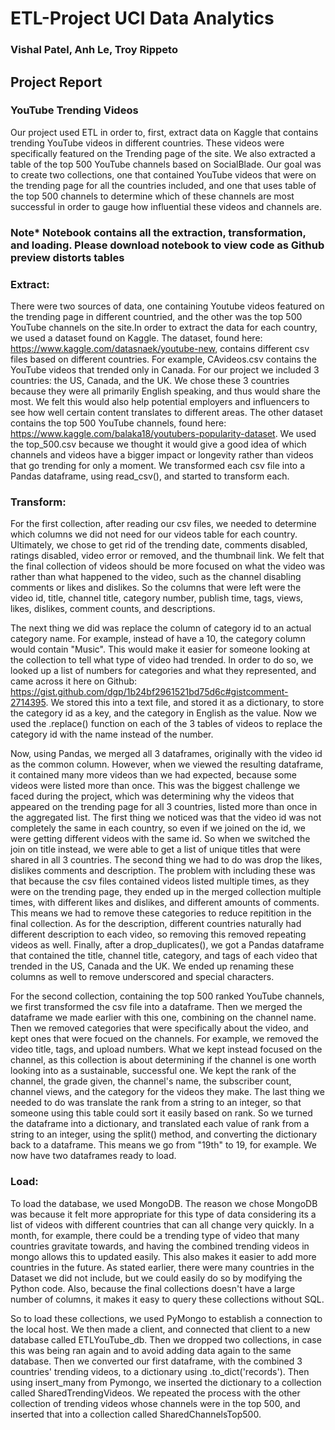 # ETL-Project UCI Data Analytics
### Vishal Patel, Anh Le, Troy Rippeto

## Project Report

### YouTube Trending Videos
Our project used ETL in order to, first, extract data on Kaggle that contains trending YouTube videos in different countries. These videos were specifically featured on the Trending page of the site. We also extracted a table of the top 500 YouTube channels based on SocialBlade. Our goal was to create two collections, one that contained YouTube videos that were on the trending page for all the countries included, and one that uses table of the top 500 channels to determine which of these channels are most successful in order to gauge how influential these videos and channels are.


### Note* Notebook contains all the extraction, transformation, and loading. Please download notebook to view code as Github preview distorts tables
### Extract:
There were two sources of data, one containing Youtube videos featured on the trending page in different countried, and the other was the top 500 YouTube channels on the site.In order to extract the data for each country, we used a dataset found on Kaggle. The dataset, found here: https://www.kaggle.com/datasnaek/youtube-new, contains different csv files based on different countries. For example, CAvideos.csv contains the YouTube videos that trended only in Canada. For our project we included 3 countries: the US, Canada, and the UK. We chose these 3 countries because they were all primarily English speaking, and thus would share the most. We felt this would also help potential employers and influencers to see how well certain content translates to different areas. 
The other dataset contains the top 500 YouTube channels, found here: https://www.kaggle.com/balaka18/youtubers-popularity-dataset. We used the top_500.csv because we thought it would give a good idea of which channels and videos have a bigger impact or longevity rather than videos that go trending for only a moment. 
We transformed each csv file into a Pandas dataframe, using read_csv(), and started to transform each.

### Transform:

For the first collection, after reading our csv files, we needed to determine which columns we did not need for our videos table for each country. Ultimately, we chose to get rid of the trending date, comments disabled, ratings disabled, video error or removed, and the thumbnail link. We felt that the final collection of videos should be more focused on what the video was rather than what happened to the video, such as the channel disabling comments or likes and dislikes. So the columns that were left were the video id, title, channel title, category number, publish time, tags, views, likes, dislikes, comment counts, and descriptions. 

The next thing we did was replace the column of category id to an actual category name. For example, instead of have a 10, the category column would contain "Music". This would make it easier for someone looking at the collection to tell what type of video had trended. 
In order to do so, we looked up a list of numbers for categories and what they represented, and came across it here on Github: https://gist.github.com/dgp/1b24bf2961521bd75d6c#gistcomment-2714395. We stored this into a text file, and stored it as a dictionary, to store the category id as a key, and the category in English as the value. 
Now we used the .replace() function on each of the 3 tables of videos to replace the category id with the name instead of the number.

Now, using Pandas, we merged all 3 dataframes, originally with the video id as the common column. However, when we viewed the resulting dataframe, it contained many more videos than we had expected, because some videos were listed more than once. This was the biggest challenge we faced during the project, which was determining why the videos that appeared on the trending page for all 3 countries, listed more than once in the aggregated list.
The first thing we noticed was that the video id was not completely the same in each country, so even if we joined on the id, we were getting different videos with the same id. So when we switched the join on title instead, we were able to get a list of unique titles that were shared in all 3 countries. 
The second thing we had to do was drop the likes, dislikes comments and description. The problem with including these was that because the csv files contained videos listed multiple times, as they were on the trending page, they ended up in the merged collection multiple times, with different likes and dislikes, and different amounts of comments. This means we had to remove these categories to reduce repitition in the final collection. As for the description, different countries naturally had different description to each video, so removing this removed repeating videos as well.
Finally, after a drop_duplicates(), we got a Pandas dataframe that contained the title, channel title, category, and tags of each video that trended in the US, Canada and the UK. We ended up renaming these columns as well to remove underscored and special characters. 

For the second collection, containing the top 500 ranked YouTube channels, we first transformed the csv file into a dataframe. Then we merged the dataframe we made earlier with this one, combining on the channel name. Then we removed categories that were specifically about the video, and kept ones that were focued on the channels. For example, we removed the video title, tags, and upload numbers. What we kept instead focused on the channel, as this collection is about determining if the channel is one worth looking into as a sustainable, successful one. We kept the rank of the channel, the grade given, the channel's name, the subscriber count, channel views, and the category for the videos they make. 
The last thing we needed to do was translate the rank from a string to an integer, so that someone using this table could sort it easily based on rank. So we turned the dataframe into a dictionary, and translated each value of rank from a string to an integer, using the split() method, and converting the dictionary back to a dataframe. This means we go from "19th" to 19, for example. We now have two dataframes ready to load.


### Load:
To load the database, we used MongoDB. The reason we chose MongoDB was because it felt more appropriate for this type of data considering its a list of videos with different countries that can all change very quickly. In a month, for example, there could be a trending type of video that many countries gravitate towards, and having the combined trending videos in mongo allows this to updated easily. This also makes it easier to add more countries in the future. As stated earlier, there were many countries in the Dataset we did not include, but we could easily do so by modifying the Python code. Also, because the final collections doesn't have a large number of columns, it makes it easy to query these collections without SQL.

So to load these collections, we used PyMongo to establish a connection to the local host. We then made a client, and connected that client to a new database called ETLYouTube_db. Then we dropped two collections, in case this was being ran again and to avoid adding data again to the same database. Then we converted our first dataframe, with the combined 3 countries' trending videos, to a dictionary using .to_dict('records'). Then using insert_many from Pymongo, we inserted the dictionary to a collection called SharedTrendingVideos. We repeated the process with the other collection of trending videos whose channels were in the top 500, and inserted that into a collection called SharedChannelsTop500.
